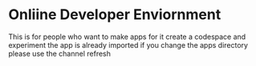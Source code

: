# Onliine Developer Enviornment
This is for people who want to make apps for it
create a codespace and experiment
the app is already imported
if you change the apps directory please use the channel refresh